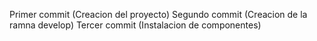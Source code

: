 Primer commit (Creacion del proyecto) 
Segundo commit (Creacion de la ramna develop)
Tercer commit (Instalacion de componentes)